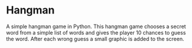# Hangman
A simple hangman game in Python.
This hangman game chooses a secret word from a simple list of words and gives the player 10 chances to guess the word. After each wrong guess a small graphic is added to the screen.
